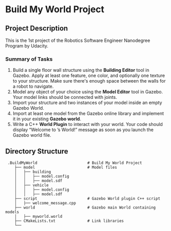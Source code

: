 # Build My World Project  
## Project Description  
This is the 1st project of the Robotics Software Engineer Nanodegree Program by Udacity.  

### Summary of Tasks
1. Build a single floor wall structure using the **Building Editor** tool in Gazebo. Apply at least one feature, one color, and optionally one texture to your structure. Make sure there's enough space between the walls for a robot to navigate.  
2. Model any object of your choice using the **Model Editor** tool in Gazebo. Your model links should be connected with joints.  
3. Import your structure and two instances of your model inside an empty Gazebo World.  
4. Import at least one model from the Gazebo online library and implement it in your existing **Gazebo world**.  
5. Write a C++ **World Plugin** to interact with your world. Your code should display “Welcome to ’s World!” message as soon as you launch the Gazebo world file.  

## Directory Structure  
```
 .BuildMyWorld                      # Build My World Project  
    ├── model                       # Model files  
    │   ├── building  
    │   │   ├── model.config  
    │   │   ├── model.sdf  
    │   ├── vehicle  
    │   │   ├── model.config  
    │   │   ├── model.sdf  
    ├── script                      # Gazebo World plugin C++ script      
    │   ├── welcome_message.cpp  
    ├── world                       # Gazebo main World containing models   
    │   ├── myworld.world  
    ├── CMakeLists.txt              # Link libraries   
    └──                              
 ```  
 
